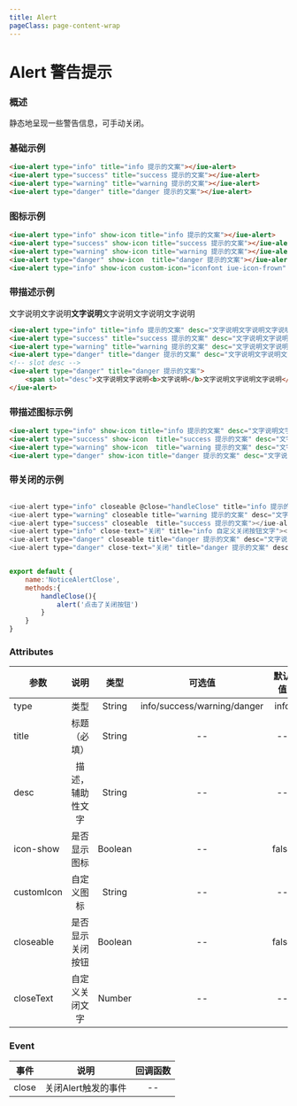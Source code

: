 ```yaml
---
title: Alert
pageClass: page-content-wrap
---
```

# Alert 警告提示

### 概述
静态地呈现一些警告信息，可手动关闭。


### 基础示例

<div>
    <doc-panel>
        <div class="alert-demo">
            <iue-alert type="info" title="info 提示的文案"></iue-alert>
            <iue-alert type="success" title="success 提示的文案"></iue-alert>
            <iue-alert type="warning" title="warning 提示的文案"></iue-alert>
            <iue-alert type="danger" title="danger 提示的文案"></iue-alert>
        </div>
    </doc-panel>
</div>

~~~html
<iue-alert type="info" title="info 提示的文案"></iue-alert>
<iue-alert type="success" title="success 提示的文案"></iue-alert>
<iue-alert type="warning" title="warning 提示的文案"></iue-alert>
<iue-alert type="danger" title="danger 提示的文案"></iue-alert>
~~~

### 图标示例

<div>
    <doc-panel>
        <div class="alert-demo">
            <iue-alert type="info" show-icon title="info 提示的文案"></iue-alert>
            <iue-alert type="success" show-icon title="success 提示的文案"></iue-alert>
            <iue-alert type="warning" show-icon title="warning 提示的文案"></iue-alert>
            <iue-alert type="danger" show-icon  title="danger 提示的文案"></iue-alert>
            <iue-alert type="info" show-icon custom-icon="iconfont iue-icon-frown" title="自定义图标"></iue-alert>
        </div>
    </doc-panel>
</div>

~~~ html
<iue-alert type="info" show-icon title="info 提示的文案"></iue-alert>
<iue-alert type="success" show-icon title="success 提示的文案"></iue-alert>
<iue-alert type="warning" show-icon title="warning 提示的文案"></iue-alert>
<iue-alert type="danger" show-icon  title="danger 提示的文案"></iue-alert>
<iue-alert type="info" show-icon custom-icon="iconfont iue-icon-frown" title="自定义图标"></iue-alert>
~~~


### 带描述示例

<div>
    <doc-panel>
        <div class="alert-demo">
            <iue-alert type="info" title="info 提示的文案" desc="文字说明文字说明文字说明文字说明文字说明文字说明"></iue-alert>
            <iue-alert type="success" title="success 提示的文案" desc="文字说明文字说明文字说明文字说明文字说明文字说明"></iue-alert>
            <iue-alert type="warning" title="warning 提示的文案" desc="文字说明文字说明文字说明文字说明文字说明文字说明"></iue-alert>
            <iue-alert type="danger" title="danger 提示的文案" desc="文字说明文字说明文字说明文字说明文字说明文字说明"></iue-alert>
            <iue-alert type="danger" title="danger 提示的文案">
                <span slot="desc">文字说明文字说明<b>文字说明</b>文字说明文字说明文字说明</span>
            </iue-alert>
        </div>
    </doc-panel>
</div>

~~~ html
<iue-alert type="info" title="info 提示的文案" desc="文字说明文字说明文字说明文字说明文字说明文字说明"></iue-alert>
<iue-alert type="success" title="success 提示的文案" desc="文字说明文字说明文字说明文字说明文字说明文字说明"></iue-alert>
<iue-alert type="warning" title="warning 提示的文案" desc="文字说明文字说明文字说明文字说明文字说明文字说明"></iue-alert>
<iue-alert type="danger" title="danger 提示的文案" desc="文字说明文字说明文字说明文字说明文字说明文字说明"></iue-alert>
<!-- slot desc -->
<iue-alert type="danger" title="danger 提示的文案">
    <span slot="desc">文字说明文字说明<b>文字说明</b>文字说明文字说明文字说明</span>
</iue-alert>
~~~

### 带描述图标示例

<div>
    <doc-panel>
        <div class="alert-demo">
            <iue-alert type="info" show-icon title="info 提示的文案" desc="文字说明文字说明文字说明文字说明文字说明文字说明"></iue-alert>
            <iue-alert type="success" show-icon  title="success 提示的文案" desc="文字说明文字说明文字说明文字说明文字说明文字说明"></iue-alert>
            <iue-alert type="warning" show-icon  title="warning 提示的文案" desc="文字说明文字说明文字说明文字说明文字说明文字说明"></iue-alert>
            <iue-alert type="danger" show-icon title="danger 提示的文案" desc="文字说明文字说明文字说明文字说明文字说明文字说明"></iue-alert>
        </div>
    </doc-panel>
</div>

~~~ html
<iue-alert type="info" show-icon title="info 提示的文案" desc="文字说明文字说明文字说明文字说明文字说明文字说明"></iue-alert>
<iue-alert type="success" show-icon  title="success 提示的文案" desc="文字说明文字说明文字说明文字说明文字说明文字说明"></iue-alert>
<iue-alert type="warning" show-icon  title="warning 提示的文案" desc="文字说明文字说明文字说明文字说明文字说明文字说明"></iue-alert>
<iue-alert type="danger" show-icon title="danger 提示的文案" desc="文字说明文字说明文字说明文字说明文字说明文字说明"></iue-alert>
~~~

### 带关闭的示例

<div>
    <doc-panel>
        <div class="alert-demo">
            <iue-alert type="info" closeable @close="handleClose" title="info 提示的文案"></iue-alert>
            <iue-alert type="warning"  closeable  show-icon title="warning 提示的文案" desc="文字说明文字说明文字说明文字说明文字说明文字说明"></iue-alert>
            <iue-alert type="success" closeable  title="success 提示的文案"></iue-alert>
            <iue-alert type="info" close-text="关闭" title="info 自定义关闭按钮文字"></iue-alert>
            <iue-alert type="danger" closeable title="danger 提示的文案" desc="文字说明文字说明文字说明文字说明文字说明文字说明"></iue-alert>
            <iue-alert type="danger" close-text="关闭" show-icon  title="danger 提示的文案" desc="文字说明文字说明文字说明文字说明文字说明文字说明"></iue-alert>
        </div>
    </doc-panel>
</div>

~~~js

<iue-alert type="info" closeable @close="handleClose" title="info 提示的文案"></iue-alert>
<iue-alert type="warning" closeable title="warning 提示的文案" desc="文字说明文字说明文字说明文字说明文字说明文字说明"></iue-alert>
<iue-alert type="success" closeable  title="success 提示的文案"></iue-alert>
<iue-alert type="info" close-text="关闭" title="info 自定义关闭按钮文字"></iue-alert>
<iue-alert type="danger" closeable title="danger 提示的文案" desc="文字说明文字说明文字说明文字说明文字说明文字说明"></iue-alert>
<iue-alert type="danger" close-text="关闭" title="danger 提示的文案" desc="文字说明文字说明文字说明文字说明文字说明文字说明"></iue-alert>


export default {
    name:'NoticeAlertClose',
    methods:{
        handleClose(){
            alert('点击了关闭按钮')
        }
    }
}
~~~



### Attributes

| 参数        | 说明                     | 类型        | 可选值                         |默认值       |
| ----------- |:-----------------------:| :------------:| :--------------------------:| :----------:|
| type        | 类型                    |    String   | info/success/warning/danger    |  info        |
| title       | 标题 （必填）            |    String   | --                             |  --         |
| desc        | 描述，辅助性文字         |    String    | --                             |  --         |
| icon-show   | 是否显示图标             |    Boolean   | --                            |  false        |
| customIcon  | 自定义图标               |    String    | --                            |  --        |
| closeable   | 是否显示关闭按钮          |    Boolean  | --                             |  false        |
| closeText   | 自定义关闭文字            |    Number   | --                             |  --        |

### Event
| 事件        | 说明                     | 回调函数        | 
| ----------- |:-----------------------:| :------------:|
| close        | 关闭Alert触发的事件     |   --   |


<script>
import Vue from 'vue'
import Iue from '../../../packages'
Vue.use(Iue)
export default {
    name:'NoticeAlertClose',
    methods:{
        handleClose(){
            alert('点击了关闭按钮')
        },
        toggleCode(e){
            var next = e.currentTarget.nextElementSibling;
            console.log(e.currentTarget.nextElementSibling.style.display)
            if(next.style.display=='none' || next.style.display==''){
                next.style.display='block'
            }else{
                 next.style.display='none'
            }
        }
    }
}
</script>
